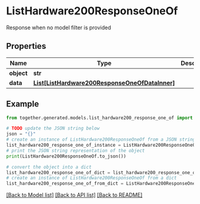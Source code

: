 # ListHardware200ResponseOneOf

Response when no model filter is provided

## Properties

Name | Type | Description | Notes
------------ | ------------- | ------------- | -------------
**object** | **str** |  |
**data** | [**List[ListHardware200ResponseOneOfDataInner]**](ListHardware200ResponseOneOfDataInner.md) |  |

## Example

```python
from together.generated.models.list_hardware200_response_one_of import ListHardware200ResponseOneOf

# TODO update the JSON string below
json = "{}"
# create an instance of ListHardware200ResponseOneOf from a JSON string
list_hardware200_response_one_of_instance = ListHardware200ResponseOneOf.from_json(json)
# print the JSON string representation of the object
print(ListHardware200ResponseOneOf.to_json())

# convert the object into a dict
list_hardware200_response_one_of_dict = list_hardware200_response_one_of_instance.to_dict()
# create an instance of ListHardware200ResponseOneOf from a dict
list_hardware200_response_one_of_from_dict = ListHardware200ResponseOneOf.from_dict(list_hardware200_response_one_of_dict)
```
[[Back to Model list]](../README.md#documentation-for-models) [[Back to API list]](../README.md#documentation-for-api-endpoints) [[Back to README]](../README.md)
